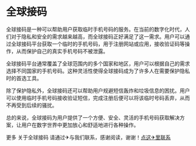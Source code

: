 # 全球接码

全球接码是一种可以帮助用户获取临时手机号码的服务。在当前的数字化时代，人们对于隐私和安全的需求越来越高，而全球接码正好满足了这一需求。用户可以通过全球接码平台获取一个临时的手机号码，用于注册网站或应用，接收验证码等操作，从而保护自己的真实手机号码不被泄露。

全球接码平台通常覆盖了全球范围内的多个国家和地区，用户可以根据自己的需求选择不同国家的手机号码。这种灵活性使得全球接码成为了许多人在需要保护隐私时的首选工具。

除了保护隐私外，全球接码还可以帮助用户规避短信轰炸和垃圾信息的困扰。用户可以使用临时手机号码接收验证短信，完成注册后便可以将该临时号码丢弃，从而不再受到后续的骚扰。

总的来说，全球接码为用户提供了一个方便、安全、灵活的手机号码获取解决方案，让用户在数字世界中更加放心和舒适地进行各种操作。

更多 关于全球接码 请通过✈与我们联系，感谢阅读，谢谢！[点这✈里联系](https://w.k02.cc)